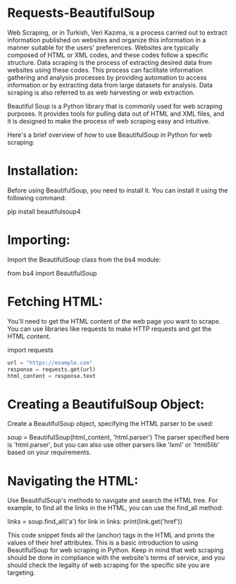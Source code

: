 # Requests-BeautifulSoup
Web Scraping, or in Turkish, Veri Kazıma, is a process carried out to extract information published on websites and organize this information in a manner suitable for the users' preferences. Websites are typically composed of HTML or XML codes, and these codes follow a specific structure. Data scraping is the process of extracting desired data from websites using these codes. This process can facilitate information gathering and analysis processes by providing automation to access information or by extracting data from large datasets for analysis. Data scraping is also referred to as web harvesting or web extraction.

Beautiful Soup is a Python library that is commonly used for web scraping purposes. It provides tools for pulling data out of HTML and XML files, and it is designed to make the process of web scraping easy and intuitive.

Here's a brief overview of how to use BeautifulSoup in Python for web scraping:

# Installation:
Before using BeautifulSoup, you need to install it. You can install it using the following command:

pip install beautifulsoup4

# Importing:
Import the BeautifulSoup class from the bs4 module:

from bs4 import BeautifulSoup

# Fetching HTML:
You'll need to get the HTML content of the web page you want to scrape. You can use libraries like requests to make HTTP requests and get the HTML content.

import requests

```Python
url = "https://example.com"
response = requests.get(url)
html_content = response.text
```

# Creating a BeautifulSoup Object:
Create a BeautifulSoup object, specifying the HTML parser to be used:

soup = BeautifulSoup(html_content, 'html.parser')
The parser specified here is 'html.parser', but you can also use other parsers like 'lxml' or 'html5lib' based on your requirements.

# Navigating the HTML:
Use BeautifulSoup's methods to navigate and search the HTML tree. For example, to find all the links in the HTML, you can use the find_all method:

links = soup.find_all('a')
for link in links:
    print(link.get('href'))

This code snippet finds all the <a> (anchor) tags in the HTML and prints the values of their href attributes.
This is a basic introduction to using BeautifulSoup for web scraping in Python. Keep in mind that web scraping should be done in compliance with the website's terms of service, and you should check the legality of web scraping for the specific site you are targeting.
